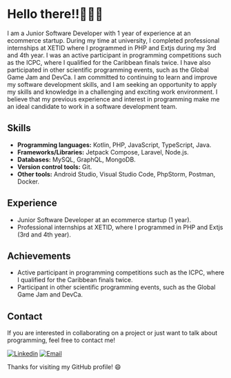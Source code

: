 # Hello there‼👋👨‍💻

I am a Junior Software Developer with 1 year of experience at an ecommerce startup. During my time at university, I completed professional internships at XETID where I programmed in PHP and Extjs during my 3rd and 4th year. I was an active participant in programming competitions such as the ICPC, where I qualified for the Caribbean finals twice. I have also participated in other scientific programming events, such as the Global Game Jam and DevCa. I am committed to continuing to learn and improve my software development skills, and I am seeking an opportunity to apply my skills and knowledge in a challenging and exciting work environment. I believe that my previous experience and interest in programming make me an ideal candidate to work in a software development team.

## Skills

- **Programming languages:** Kotlin, PHP, JavaScript, TypeScript, Java.
- **Frameworks/Libraries:** Jetpack Compose, Laravel, Node.js.
- **Databases:** MySQL, GraphQL, MongoDB.
- **Version control tools:** Git.
- **Other tools:** Android Studio, Visual Studio Code, PhpStorm, Postman, Docker.

## Experience

- Junior Software Developer at an ecommerce startup (1 year).
- Professional internships at XETID, where I programmed in PHP and Extjs (3rd and 4th year).

## Achievements

- Active participant in programming competitions such as the ICPC, where I qualified for the Caribbean finals twice.
- Participant in other scientific programming events, such as the Global Game Jam and DevCa.

## Contact

If you are interested in collaborating on a project or just want to talk about programming, feel free to contact me!

[![Linkedin](https://img.shields.io/badge/-LinkedIn-blue?style=flat-square&logo=Linkedin&logoColor=white&link=https://www.linkedin.com/in/fabian-ortiz-maestre/)](https://www.linkedin.com/in/fabian-ortiz-maestre/)
[![Email](https://img.shields.io/badge/-Email-red?style=flat-square&logo=gmail&logoColor=white&link=mailto:fmaestre98@gmail.com)](mailto:fmaestre98@gmail.com)

Thanks for visiting my GitHub profile! 😄

